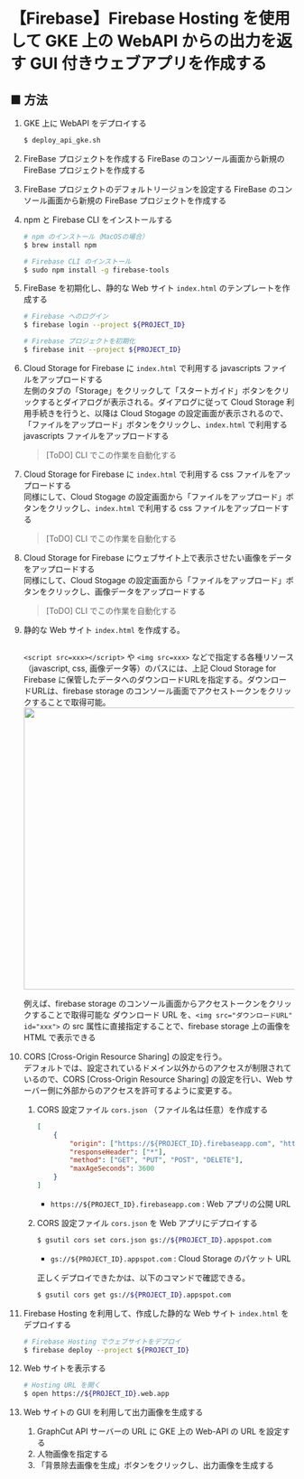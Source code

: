 # 【Firebase】Firebase Hosting を使用して GKE 上の WebAPI からの出力を返す GUI 付きウェブアプリを作成する

## ■ 方法

1. GKE 上に WebAPI をデプロイする
    ```sh
    $ deploy_api_gke.sh
    ```

1. FireBase プロジェクトを作成する
    FireBase のコンソール画面から新規の FireBase プロジェクトを作成する

1. FireBase プロジェクトのデフォルトリージョンを設定する
    FireBase のコンソール画面から新規の FireBase プロジェクトを作成する

1. npm と Firebase CLI をインストールする
    ```sh
    # npm のインストール（MacOSの場合）
    $ brew install npm

    # Firebase CLI のインストール
    $ sudo npm install -g firebase-tools
    ```

1. FireBase を初期化し、静的な Web サイト `index.html` のテンプレートを作成する
    ```sh
    # Firebase へのログイン
    $ firebase login --project ${PROJECT_ID}

    # Firebase プロジェクトを初期化
    $ firebase init --project ${PROJECT_ID}
    ```

1. Cloud Storage for Firebase に `index.html` で利用する javascripts ファイルをアップロードする<br>
    左側のタブの「Storage」をクリックして「スタートガイド」ボタンをクリックするとダイアログが表示される。ダイアログに従って Cloud Storage 利用手続きを行うと、以降は Cloud Stogage の設定画面が表示されるので、「ファイルをアップロード」ボタンをクリックし、`index.html` で利用する javascripts ファイルをアップロードする<br>

    > [ToDO] CLI でこの作業を自動化する

1. Cloud Storage for Firebase に `index.html` で利用する css ファイルをアップロードする<br>
    同様にして、Cloud Stogage の設定画面から「ファイルをアップロード」ボタンをクリックし、`index.html` で利用する css ファイルをアップロードする<br>

    > [ToDO] CLI でこの作業を自動化する

1. Cloud Storage for Firebase にウェブサイト上で表示させたい画像をデータをアップロードする<br>
    同様にして、Cloud Stogage の設定画面から「ファイルをアップロード」ボタンをクリックし、画像データをアップロードする<br>

    > [ToDO] CLI でこの作業を自動化する
    
1. 静的な Web サイト `index.html` を作成する。<br>
    ```html
    ```

    `<script src=xxx></script>` や `<img src=xxx>` などで指定する各種リソース（javascript, css, 画像データ等）のパスには、上記 Cloud Storage for Firebase に保管したデータへのダウンロードURLを指定する。ダウンロードURLは、firebase storage のコンソール画面でアクセストークンをクリックすることで取得可能。
    <img src="https://user-images.githubusercontent.com/25688193/130308318-ee715eb5-e885-4475-bbae-159beef02dd2.png" width="500"><br>

    例えば、firebase storage のコンソール画面からアクセストークンをクリックすることで取得可能な ダウンロード URL を、`<img src="ダウンロードURL" id="xxx">` の src 属性に直接指定することで、firebase storage 上の画像を HTML で表示できる<br>

1. CORS [Cross-Origin Resource Sharing] の設定を行う。<br>
    デフォルトでは、設定されているドメイン以外からのアクセスが制限されているので、CORS [Cross-Origin Resource Sharing] の設定を行い、Web サーバー側に外部からのアクセスを許可するように変更する。

    1. CORS 設定ファイル `cors.json` （ファイル名は任意）を作成する
        ```json
        [
            {
                "origin": ["https://${PROJECT_ID}.firebaseapp.com", "http://localhost:5000"],
                "responseHeader": ["*"],
                "method": ["GET", "PUT", "POST", "DELETE"],
                "maxAgeSeconds": 3600
            }
        ]
        ```
        - `https://${PROJECT_ID}.firebaseapp.com` : Web アプリの公開 URL

    1. CORS 設定ファイル `cors.json` を Web アプリにデプロイする
        ```sh
        $ gsutil cors set cors.json gs://${PROJECT_ID}.appspot.com
        ```
        - `gs://${PROJECT_ID}.appspot.com` : Cloud Storage のパケット URL

        正しくデプロイできたかは、以下のコマンドで確認できる。
        ```sh
        $ gsutil cors get gs://${PROJECT_ID}.appspot.com 
        ```

1. Firebase Hosting を利用して、作成した静的な Web サイト `index.html` をデプロイする
    ```sh
    # Firebase Hosting でウェブサイトをデプロイ
    $ firebase deploy --project ${PROJECT_ID}
    ```

1. Web サイトを表示する
    ```sh
    # Hosting URL を開く
    $ open https://${PROJECT_ID}.web.app
    ```

1. Web サイトの GUI を利用して出力画像を生成する
    1. GraphCut API サーバーの URL に GKE 上の Web-API の URL を設定する
    1. 人物画像を指定する
    1. 「背景除去画像を生成」ボタンをクリックし、出力画像を生成する
